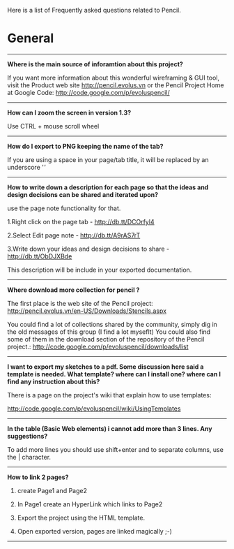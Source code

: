 Here is a list of Frequently asked questions related to Pencil.


# General #


---


**Where is the main source of inforamtion about this project?**

If you want more information about this wonderful wireframing & GUI tool, visit the Product web site http://pencil.evolus.vn
or the Pencil Project Home at Google Code: http://code.google.com/p/evoluspencil/


---


**How can I zoom the screen in version 1.3?**

Use CTRL + mouse scroll wheel


---


**How do I export to PNG keeping the name of the tab?**

If you are using a space in your page/tab title, it will be replaced by an underscore '_'_


---


**How to write down a description for each page so that the ideas and design decisions can be shared and iterated upon?**

use the page note functionality for that.

1.Right click on the page tab - http://db.tt/DCOrfyl4

2.Select Edit page note - http://db.tt/A9rAS7rT

3.Write down your ideas and design decisions to share - http://db.tt/ObDJXBde


This description will be include in your exported documentation.


---


**Where download more collection for pencil ?**

The first place is the web site of the Pencil project: http://pencil.evolus.vn/en-US/Downloads/Stencils.aspx

You could find a lot of collections shared by the community, simply dig in the old messages of this group (I find a lot myseflt)
You could also find some of them in the download section of the repository of the Pencil project.: http://code.google.com/p/evoluspencil/downloads/list


---


**I want to export my sketches to a pdf. Some discussion here said a template is needed. What template? where can I install one? where can I find any
instruction about this?**

There is a page on the project's wiki that explain how to use templates:

http://code.google.com/p/evoluspencil/wiki/UsingTemplates


---


**In the table (Basic Web elements) i cannot add more than 3 lines. Any
suggestions?**

To add more lines you should use shift+enter and to separate columns, use the | character.


---


**How to link 2 pages?**

1. create Page1 and Page2

2. In Page1 create an HyperLink which links to Page2

3. Export the project using the HTML template.

4. Open exported version, pages are linked magically ;-)


---
